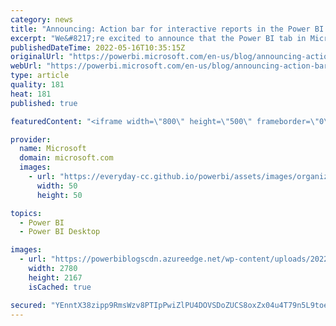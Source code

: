 ```yaml
---
category: news
title: "Announcing: Action bar for interactive reports in the Power BI tab for Microsoft Teams"
excerpt: "We&#8217;re excited to announce that the Power BI tab in Microsoft Teams is getting a new action bar for interactive reports. The action bar enables users in the Power BI tab to use all the capabilities they have in the service when interactive reports are added to channels, chats, or meetings in Microsoft"
publishedDateTime: 2022-05-16T10:35:15Z
originalUrl: "https://powerbi.microsoft.com/en-us/blog/announcing-action-bar-for-interactive-reports-in-the-power-bi-tab-for-microsoft-teams/"
webUrl: "https://powerbi.microsoft.com/en-us/blog/announcing-action-bar-for-interactive-reports-in-the-power-bi-tab-for-microsoft-teams/"
type: article
quality: 181
heat: 181
published: true

featuredContent: "<iframe width=\"800\" height=\"500\" frameborder=\"0\" src=\"https://www.youtube.com/embed/LTdpe2ENW4M\" allow=\"accelerometer; autoplay; encrypted-media; gyroscope; picture-in-picture\" allowfullscreen></iframe>"

provider:
  name: Microsoft
  domain: microsoft.com
  images:
    - url: "https://everyday-cc.github.io/powerbi/assets/images/organizations/microsoft.com-50x50.jpg"
      width: 50
      height: 50

topics:
  - Power BI
  - Power BI Desktop

images:
  - url: "https://powerbiblogscdn.azureedge.net/wp-content/uploads/2022/05/graphical-user-interface-application-description-11.png"
    width: 2780
    height: 2167
    isCached: true

secured: "YEnntX38zipp9RmsWzv8PTIpPwiZlPU4DOVSDoZUCS8oxZx04u4T79n5L9toevYcwynq5aPFiRB61AIaRgCU4GKZOFCnUuTJnYj56vyuKtrUcXW/4UHfeyjPceznzvEFD8+RBe7w9ehKoAXRlWXWMmOI/7/5FOOZIHxhwFnJ7DXdUMvcdllU53Gjb+uAczJEVfbtG4yqkSBKmsAx75iPz5mkwzgjEWG68M6qkbRXJ7XoTrzzdJVeIX7BejoouGatsIYuLXiggA766zlzxoOlf16BJgVy6TbXkKTkOBOxFvkmXylqat9qem4OPQyuConWrKBHzB3iKNnaD/7j9yGk7AygQRT6on6aNLZ9K/1KsSy7OqUujPM3pGJzisod0KetzdLNYFB8iLRCFv2wrvXQNQu6A0l71gcaENPRZb+9vS8hwcECAJHJW5UNJARex1diGRmpVh13v0rbuvyBurFHqg==;ofq/8/jzGu4faZHlQlz5Lw=="
---
```


